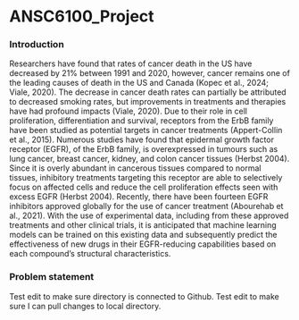 # ANSC6100_Project

### Introduction
Researchers have found that rates of cancer death in the US have decreased by 21% between 1991 and 2020, however, cancer remains one of the leading causes of death in the US and Canada (Kopec et al., 2024; Viale, 2020). The decrease in cancer death rates can partially be attributed to decreased smoking rates, but improvements in treatments and therapies have had profound impacts (Viale, 2020). Due to their role in cell proliferation, differentiation and survival, receptors from the ErbB family have been studied as potential targets in cancer treatments (Appert-Collin et al., 2015). Numerous studies have found that epidermal growth factor receptor (EGFR), of the ErbB family, is overexpressed in tumours such as lung cancer, breast cancer, kidney, and colon cancer tissues (Herbst 2004). Since it is overly abundant in cancerous tissues compared to normal tissues, inhibitory treatments targeting this receptor are able to selectively focus on affected cells and reduce the cell proliferation effects seen with excess EGFR (Herbst 2004). Recently, there have been fourteen EGFR inhibitors approved globally for the use of cancer treatment (Abourehab et al., 2021). With the use of experimental data, including from these approved treatments and other clinical trials, it is anticipated that machine learning models can be trained on this existing data and subsequently predict the effectiveness of new drugs in their EGFR-reducing capabilities based on each compound’s structural characteristics.

### Problem statement
Test edit to make sure directory is connected to Github. Test edit to make sure I can pull changes to local directory.
